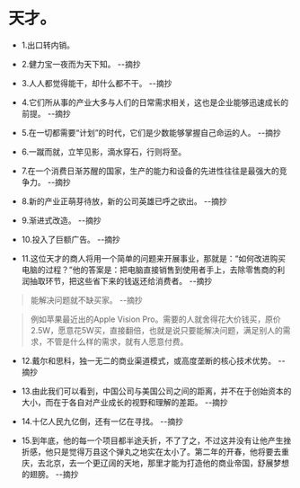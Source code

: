 # 天才。

- 1.出口转内销。

- 2.健力宝一夜而为天下知。 --摘抄

- 3.人人都觉得能干，却什么都不干。 --摘抄

- 4.它们所从事的产业大多与人们的日常需求相关，这也是企业能够迅速成长的前提。 --摘抄

- 5.在一切都需要“计划”的时代，它们是少数能够掌握自己命运的人。 --摘抄

- 6.一蹴而就，立竿见影，滴水穿石，行则将至。

- 7.在一个消费日渐苏醒的国家，生产的能力和设备的先进性往往是最强大的竞争力。 --摘抄

- 8.新的产业正萌芽待放，新的公司英雄已呼之欲出。 --摘抄

- 9.渐进式改造。 --摘抄

- 10.投入了巨额广告。 --摘抄

- 11.这位天才的商人将用一个简单的问题来开展事业，那就是：“如何改进购买电脑的过程？”他的答案是：把电脑直接销售到使用者手上，去除零售商的利润抽取环节，把这些省下来的钱返还给消费者。 --摘抄

>能解决问题就不缺买家。 --摘抄

>例如苹果最近出的Apple Vision Pro。需要的人就舍得花大价钱买，原价2.5W，愿意花5W买，直接翻倍，也就是说只要能解决问题，满足别人的需求，不管是什么样的需求，就有人愿意付费。

- 12.戴尔和思科，独一无二的商业渠道模式，或高度垄断的核心技术优势。 --摘抄

- 13.由此我们可以看到，中国公司与美国公司之间的距离，并不在于创始资本的大小，而在于各自对产业成长的视野和理解的差距。 --摘抄

- 14.十亿人民九亿倒，还有一亿在寻找。 --摘抄

- 15.到年底，他的每一个项目都半途夭折，不了了之，不过这并没有让他产生挫折感，他只是觉得万县这个弹丸之地实在太小了。第二年的开春，他将要去重庆，去北京，去一个更辽阔的天地，那里才能为打造他的商业帝国，舒展梦想的翅膀。 --摘抄
